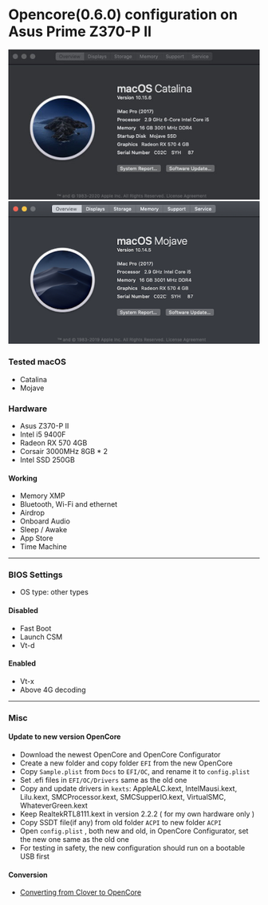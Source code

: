 # Opencore(0.6.0) configuration on Asus Prime Z370-P II

![About My Mac](catalinaInfo.png)
![About My Mac](mojaveInfo.png)

### Tested macOS

- Catalina
- Mojave

### Hardware

- Asus Z370-P II
- Intel i5 9400F
- Radeon RX 570 4GB
- Corsair 3000MHz 8GB * 2
- Intel SSD 250GB

#### Working

- Memory XMP
- Bluetooth, Wi-Fi and ethernet
- Airdrop
- Onboard Audio
- Sleep / Awake
- App Store
- Time Machine

***

### BIOS Settings

- OS type: other types

#### Disabled

- Fast Boot
- Launch CSM
- Vt-d 

#### Enabled

- Vt-x
- Above 4G decoding

***

### Misc

#### Update to new version OpenCore

- Download the newest OpenCore and OpenCore Configurator
- Create a new folder and copy folder `EFI` from the new OpenCore
- Copy `Sample.plist` from `Docs` to `EFI/OC`, and rename it to `config.plist`
- Set .efi files in `EFI/OC/Drivers` same as the old one
- Copy and update drivers in `kexts`: AppleALC.kext, IntelMausi.kext, Lilu.kext, SMCProcessor.kext, SMCSupperIO.kext, VirtualSMC, WhateverGreen.kext
- Keep RealtekRTL8111.kext in version 2.2.2 ( for my own hardware only )
- Copy SSDT file(if any) from old folder `ACPI` to new folder `ACPI`
- Open  `config.plist` , both new and old, in OpenCore Configurator, set the new one same as the old one
- For testing in safety, the new configuration should run on a bootable USB first

#### Conversion

* [Converting from Clover to OpenCore](/conversion.md)

